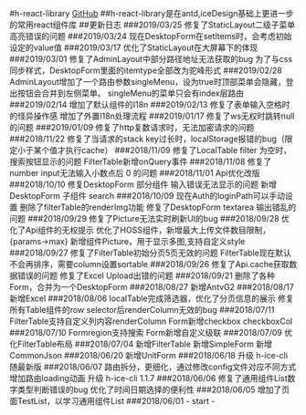 #h-react-library <a href="https://github.com/hunzsig/h-react-library" target="_blank">GitHub</a>
##h-react-library是在antd,iceDesign基础上更进一步的常用react组件库
##更新日志
###2019/03/25
    修复了StaticLayout二级子菜单高亮错误的问题
###2019/03/24
    现在DesktopForm在setItems时，会考虑初始设定的value值
###2019/03/17
    优化了StaticLayout在大屏幕下的体现
###2019/03/01
    修复了AdminLayout中部分路径地址无法获取的bug
    为了与css同步样式，DesktopForm里面的itemtype全部改为驼峰形式
###2019/02/28
    AdminLayout增加了一个路由参数singleMenu，设为true时顶部菜单会隐藏，登出按钮会合并到左侧菜单。
    singleMenu的菜单只会有index层路由
###2019/02/14
    增加了默认组件的I18n
###2019/02/13
    修复了表单输入空格时的怪异操作感
    增加了外置I18n处理流程
###2019/01/17
    修复了ws无权时跳转null的问题
###2019/01/09
    修复了http复数请求时，无法加密请求的问题
###2018/11/22
    修复了当请求的stack key过长时，localStorage报错的bug（限定小于某个值才执行cache）
###2018/11/09
    修复了LocalTable filter 为空时，搜索按钮显示的问题
    FilterTable新增onQuery事件
###2018/11/08
    修复了number input无法输入小数点后 0 的问题
###2018/11/01
    Api优化改版
###2018/10/10
    修复DesktopForm 部分组件 输入错误无法显示的问题
    新增DesktopForm 子组件 search
###2018/10/09
    现在Auth的loginPath可以手动设置
    删除了filterTable的renderImg功能
    修复了DesktopForm textarea 输出错乱的问题
###2018/09/29
    修复了Picture无法实时刷新UI的bug
###2018/09/28
    优化了Api组件的无权提示
    优化了HOSS组件，新增最大上传文件数目限制，{params->max}
    新增组件Picture，用于显示多图,支持自定义style
###2018/09/27
    修复了FilterTable初始分页5页无效的问题
    FilterTable现在默认不会再排序，需要column设置sortable
###2018/09/26
    修复了Api.cache获取数据错误的问题
    修复了Excel Upload出错的问题
###2018/09/21
    删除了各种Form，合并为一个DesktopForm
###2018/08/27
    新增AntvG2
###2018/08/17
    新增Excel
###2018/08/06
    localTable完成筛选器，优化了分页信息的展示
    修复所有Table组件的row selector后renderColumn无效的bug
###2018/07/11
    FilterTable支持自定义列内容renderColumn
    Form新增checkbox checkboxCol
###2018/07/10
    Formregion支持搜索
    Form新增自定义级联
###2018/07/09
    优化FilterTable布局
###2018/07/04
    新增FilterTable
    新增SimpleForm
    新增CommonJson
###2018/06/20
    新增UnitForm
###2018/06/18
    升级 h-ice-cli 随最新版
###2018/06/07
    路由拆分，更细化，通过修改config文件对应不同方式
    增加路由loading动画
    升级 h-ice-cli 1.1.7
###2018/06/06
    修复了通用组件List数字类型判断错误的bug
    优化了时间日期选择的便利性
###2018/06/05
    增加了页面TestList，以学习通用组件List
###2018/06/01
    \- start -